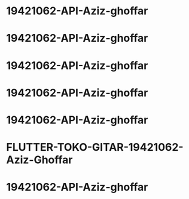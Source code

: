 # 19421062-API-Aziz-ghoffar
# 19421062-API-Aziz-ghoffar
# 19421062-API-Aziz-ghoffar
# 19421062-API-Aziz-ghoffar
# 19421062-API-Aziz-ghoffar
# FLUTTER-TOKO-GITAR-19421062-Aziz-Ghoffar
# 19421062-API-Aziz-ghoffar
